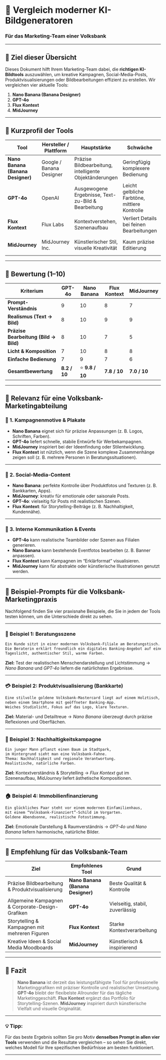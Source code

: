 # 🧭 Vergleich moderner KI-Bildgeneratoren

### Für das Marketing-Team einer Volksbank

---

## 🎯 Ziel dieser Übersicht

Dieses Dokument hilft Ihrem Marketing-Team dabei, die **richtigen KI-Bildtools** auszuwählen, um kreative Kampagnen, Social-Media-Posts, Produktvisualisierungen oder Bildbearbeitungen effizient zu erstellen.
Wir vergleichen vier aktuelle Tools:

1. **Nano Banana (Banana Designer)**
2. **GPT-4o**
3. **Flux Kontext**
4. **MidJourney**

---

## 🧠 Kurzprofil der Tools

| Tool                              | Hersteller / Plattform   | Hauptstärke                                            | Schwäche                                      | Ideal für                                 |
| --------------------------------- | ------------------------ | ------------------------------------------------------ | --------------------------------------------- | ----------------------------------------- |
| **Nano Banana (Banana Designer)** | Google / Banana Designer | Präzise Bildbearbeitung, intelligente Objektänderungen | Geringfügig komplexere Bedienung              | Produktvisualisierungen, Werbemotive      |
| **GPT-4o**                        | OpenAI                   | Ausgewogene Ergebnisse, Text-zu-Bild & Bearbeitung     | Leicht gelbliche Farbtöne, mittlere Kontrolle | Allgemeine Marketinggrafiken, Storyboards |
| **Flux Kontext**                  | Flux Labs                | Kontextverstehen, Szenenaufbau                         | Verliert Details bei feinen Bearbeitungen     | Storytelling, Kampagnenlayouts            |
| **MidJourney**                    | MidJourney Inc.          | Künstlerischer Stil, visuelle Kreativität              | Kaum präzise Editierung                       | Moodboards, Ideenskizzen, Social Media    |

---

## 🏁 Bewertung (1–10)

| Kriterium                             | GPT-4o       | Nano Banana    | Flux Kontext | MidJourney   |
| ------------------------------------- | ------------ | -------------- | ------------ | ------------ |
| **Prompt-Verständnis**                | 9            | 10             | 8            | 7            |
| **Realismus (Text → Bild)**           | 8            | 10             | 9            | 9            |
| **Präzise Bearbeitung (Bild → Bild)** | 8            | 10             | 7            | 5            |
| **Licht & Komposition**               | 7            | 10             | 8            | 8            |
| **Einfache Bedienung**                | 7            | 9              | 7            | 6            |
| **Gesamtbewertung**                   | **8.2 / 10** | ⭐ **9.8 / 10** | **7.8 / 10** | **7.0 / 10** |

---

## 💼 Relevanz für eine Volksbank-Marketingabteilung

### 🏦 1. Kampagnenmotive & Plakate

* **Nano Banana** eignet sich für präzise Anpassungen (z. B. Logos, Schriften, Farben).
* **GPT-4o** liefert schnelle, stabile Entwürfe für Werbekampagnen.
* **MidJourney** inspiriert bei der Ideenfindung oder Stilentwicklung.
* **Flux Kontext** ist nützlich, wenn die Szene komplexe Zusammenhänge zeigen soll (z. B. mehrere Personen in Beratungssituationen).

---

### 📱 2. Social-Media-Content

* **Nano Banana**: perfekte Kontrolle über Produktfotos und Texturen (z. B. Bankkarten, Apps).
* **MidJourney**: kreativ für emotionale oder saisonale Posts.
* **GPT-4o**: vielseitig für Posts mit realistischen Szenen.
* **Flux Kontext**: für Storytelling-Beiträge (z. B. Nachhaltigkeit, Kundennähe).

---

### 🧩 3. Interne Kommunikation & Events

* **GPT-4o** kann realistische Teambilder oder Szenen aus Filialen generieren.
* **Nano Banana** kann bestehende Eventfotos bearbeiten (z. B. Banner anpassen).
* **Flux Kontext** kann Kampagnen im “Erklärformat” visualisieren.
* **MidJourney** kann für abstrakte oder künstlerische Illustrationen genutzt werden.

---

## 💬 Beispiel-Prompts für die Volksbank-Marketingpraxis

Nachfolgend finden Sie vier praxisnahe Beispiele, die Sie in jedem der Tools testen können, um die Unterschiede direkt zu sehen.

---

### 🏦 Beispiel 1: Beratungsszene

```markdown
Ein Kunde sitzt in einer modernen Volksbank-Filiale am Beratungstisch. 
Die Beraterin erklärt freundlich ein digitales Banking-Angebot auf einem Tablet. 
Tageslicht, authentischer Stil, warme Farben.
```

**Ziel:** Test der realistischen Menschendarstellung und Lichtstimmung
→ *Nano Banana* und *GPT-4o* liefern die natürlichsten Ergebnisse.

---

### 💳 Beispiel 2: Produktvisualisierung (Bankkarte)

```markdown
Eine stilvolle goldene Volksbank-Mastercard liegt auf einem Holztisch, 
neben einem Smartphone mit geöffneter Banking-App. 
Weiches Studiolicht, Fokus auf das Logo, klare Texturen.
```

**Ziel:** Material- und Detailtreue
→ *Nano Banana* überzeugt durch präzise Reflexionen und Oberflächen.

---

### 🌿 Beispiel 3: Nachhaltigkeitskampagne

```markdown
Ein junger Mann pflanzt einen Baum im Stadtpark, 
im Hintergrund sieht man eine Volksbank-Fahne. 
Thema: Nachhaltigkeit und regionale Verantwortung. 
Realistische, natürliche Farben.
```

**Ziel:** Kontextverständnis & Storytelling
→ *Flux Kontext* gut im Szenenaufbau, *MidJourney* liefert ästhetische Kompositionen.

---

### 🏠 Beispiel 4: Immobilienfinanzierung

```markdown
Ein glückliches Paar steht vor einem modernen Einfamilienhaus, 
mit einem “Volksbank-Finanziert”-Schild im Vorgarten. 
Goldene Abendsonne, realistische Fotostimmung.
```

**Ziel:** Emotionale Darstellung & Raumverständnis
→ *GPT-4o* und *Nano Banana* liefern harmonische, natürliche Bilder.

---

## 🧩 Empfehlung für das Volksbank-Team

| Ziel                                             | Empfohlenes Tool                  | Grund                           |
| ------------------------------------------------ | --------------------------------- | ------------------------------- |
| Präzise Bildbearbeitung & Produktvisualisierung  | **Nano Banana (Banana Designer)** | Beste Qualität & Kontrolle      |
| Allgemeine Kampagnen & Corporate-Design-Grafiken | **GPT-4o**                        | Vielseitig, stabil, zuverlässig |
| Storytelling & Kampagnen mit mehreren Figuren    | **Flux Kontext**                  | Starke Kontextverarbeitung      |
| Kreative Ideen & Social Media Moodboards         | **MidJourney**                    | Künstlerisch & inspirierend     |

---

## 🏁 Fazit

> **Nano Banana** ist derzeit das leistungsfähigste Tool für professionelle Marketinggrafiken mit präziser Kontrolle und realistischer Umsetzung.
> **GPT-4o** bleibt der flexibelste Allrounder für das tägliche Marketinggeschäft.
> **Flux Kontext** ergänzt das Portfolio für Storytelling-Szenen.
> **MidJourney** inspiriert durch künstlerische Vielfalt und visuelle Originalität.

---

### 💡 Tipp:

Für das beste Ergebnis sollten Sie pro Motiv **denselben Prompt in allen vier Tools** verwenden und die Resultate vergleichen – so sehen Sie direkt, welches Modell für Ihre spezifischen Bedürfnisse am besten funktioniert. 

---



